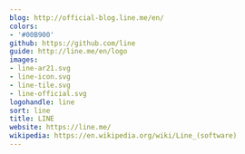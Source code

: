 ```yaml
---
blog: http://official-blog.line.me/en/
colors:
- '#00B900'
github: https://github.com/line
guide: http://line.me/en/logo
images:
- line-ar21.svg
- line-icon.svg
- line-tile.svg
- line-official.svg
logohandle: line
sort: line
title: LINE
website: https://line.me/
wikipedia: https://en.wikipedia.org/wiki/Line_(software)
---
```


